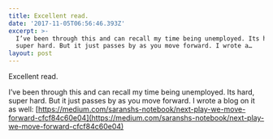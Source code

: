 ```yaml
---
title: Excellent read.
date: '2017-11-05T06:56:46.393Z'
excerpt: >-
  I’ve been through this and can recall my time being unemployed. Its hard,
  super hard. But it just passes by as you move forward. I wrote a…
layout: post
---
```

Excellent read.

I’ve been through this and can recall my time being unemployed. Its hard, super hard. But it just passes by as you move forward. I wrote a blog on it as well: [https://medium.com/saranshs-notebook/next-play-we-move-forward-cfcf84c60e04](https://medium.com/saranshs-notebook/next-play-we-move-forward-cfcf84c60e04)
